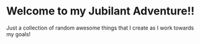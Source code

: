 # Welcome to my Jubilant Adventure!!

Just a collection of random awesome things that I create as I work towards my goals!